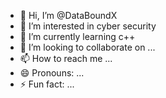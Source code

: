 - 👋 Hi, I’m @DataBoundX
- 👀 I’m interested in cyber security
- 🌱 I’m currently learning c++
- 💞️ I’m looking to collaborate on ...
- 📫 How to reach me ...
- 😄 Pronouns: ...
- ⚡ Fun fact: ...

<!---
DataBoundX/DataBoundX is a ✨ special ✨ repository because its `README.md` (this file) appears on your GitHub profile.
You can click the Preview link to take a look at your changes.
--->

